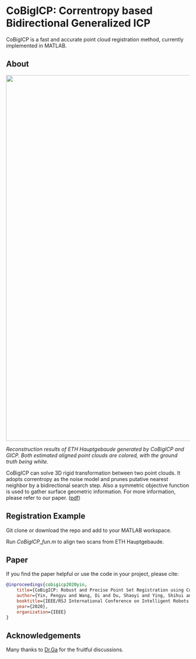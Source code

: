 # CoBigICP: Correntropy based Bidirectional Generalized ICP #

CoBigICP is a fast and accurate point cloud registration method, currently implemented in MATLAB.

## About ##

<img src="https://github.com/Pamphlett/CoBigICP/blob/master/assets/cmp.png" width="1000" div align=center>

*Reconstruction results of ETH Hauptgebaude generated by CoBigICP and GICP. Both estimated aligned point clouds are colored, with the ground truth being white.*

CoBigICP can solve 3D rigid transformation between two point clouds. It adopts correntropy as the noise model and prunes putative nearest neighbor by a bidirectional search step. Also a symmetric objective function is used to gather surface geometric information. For more information, please refer to our paper. ([pdf](https://github.com/Pamphlett/CoBigICP/blob/master/assets/cobigicp.pdf))

## Registration Example ##
Git clone or download the repo and add to your MATLAB workspace. 

Run *CoBigICP_fun.m* to align two scans from ETH Hauptgebaude.

## Paper ##
If you find the paper helpful or use the code in your project, please cite:
```bibtex
@inproceedings{cobigicp2020yin,
    title={CoBigICP: Robust and Precise Point Set Registration using Correntropy Metrics and Bidirectional Correspondence},
    author={Yin, Pengyu and Wang, Di and Du, Shaoyi and Ying, Shihui and Gao, Yue and Zheng, Nanning},
    booktitle={IEEE/RSJ International Conference on Intelligent Robots and Systems (IROS)},
    year={2020},
    organization={IEEE}
}
```


## Acknowledgements ##
Many thanks to [Dr.Ga](https://github.com/DrGabor) for the fruitful discussions.
